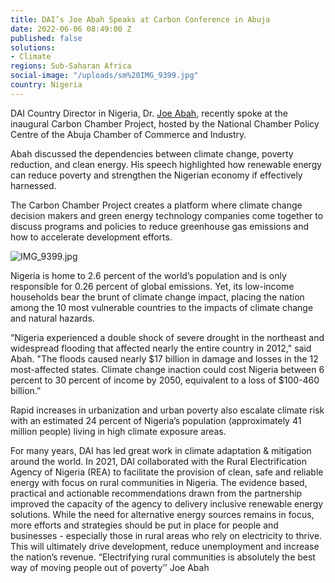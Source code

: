 ```yaml
---
title: DAI’s Joe Abah Speaks at Carbon Conference in Abuja
date: 2022-06-06 08:49:00 Z
published: false
solutions:
- Climate
regions: Sub-Saharan Africa
social-image: "/uploads/sm%20IMG_9399.jpg"
country: Nigeria
---
```


DAI Country Director in Nigeria, Dr. [Joe Abah](https://www.dai.com/who-we-are/our-team/joe-abah), recently spoke at the inaugural Carbon Chamber Project, hosted by the National Chamber Policy Centre of the Abuja Chamber of Commerce and Industry.

Abah discussed the dependencies between climate change, poverty reduction, and clean energy. His speech highlighted how renewable energy can reduce poverty and strengthen the Nigerian economy if effectively harnessed. 

The Carbon Chamber Project creates a platform where climate change decision makers and green energy technology companies come together to discuss programs and policies to reduce greenhouse gas emissions and how to accelerate development efforts.

![IMG_9399.jpg](/uploads/IMG_9399.jpg)

Nigeria is home to 2.6 percent of the world’s population and is only responsible for 0.26 percent of global emissions. Yet, its low-income households bear the brunt of climate change impact, placing the nation among the 10 most vulnerable countries to the impacts of climate change and natural hazards. 

“Nigeria experienced a double shock of severe drought in the northeast and widespread flooding that affected nearly the entire country in 2012," said Abah. "The floods caused nearly $17 billion in damage and losses in the 12 most-affected states. Climate change inaction could cost Nigeria between 6 percent to 30 percent of income by 2050, equivalent to a loss of $100-460 billion.” 

Rapid increases in urbanization and urban poverty also escalate climate risk with an estimated 24 percent of Nigeria’s population (approximately 41 million people) living in high climate exposure areas.

For many years, DAI has led great work in climate adaptation & mitigation around the world. In 2021, DAI collaborated with the Rural Electrification Agency of Nigeria (REA) to facilitate the provision of clean, safe and reliable energy with focus on rural communities in Nigeria. The evidence based, practical and actionable recommendations drawn from the partnership improved the capacity of the agency to delivery inclusive renewable energy solutions. 
While the need for alternative energy sources remains in focus, more efforts and strategies should be put in place for people and businesses - especially those in rural areas who rely on electricity to thrive. This will ultimately drive development, reduce unemployment and increase the nation’s revenue. 
“Electrifying rural communities is absolutely the best way of moving people out of poverty’’ Joe Abah 